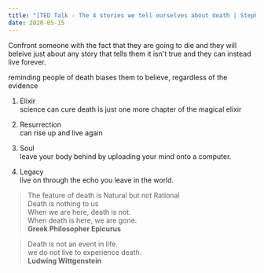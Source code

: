 ```yaml
---
title: "[TED Talk - The 4 stories we tell ourselves about death | Stephen Cave](https://www.ted.com/talks/stephen_cave_the_4_stories_we_tell_ourselves_about_death)"
date: 2020-05-15
---
```


Confront someone with the fact that they are going to die and they will beleive just about any story that tells them it isn't true and they can instead live forever. 

reminding people of death biases them to believe, regardless of the evidence

1. Elixir   
 science can cure death is just one more chapter of the magical elixir 

3. Resurrection   
can rise up and live again

3. Soul   
leave your body behind by uploading your mind onto a computer. 

4. Legacy   
live on through the echo you leave in the world.

> The feature of death is Natural but not Rational   
> Death is nothing to us   
> When we are here, death is not.    
> When death is here, we are gone.   
> **Greek Philosopher Epicurus**

> Death is not an event in life.   
> we do not live to experience death.   
> **Ludwing Wittgenstein**
